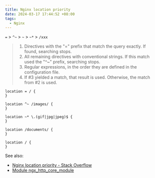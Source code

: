 ```yaml
---
title: Nginx location priority
date: 2024-03-17 17:44:52 +08:00
tags:
  - Nginx
---
```


`=` > `^~` > `~` > `~*` > `/xxx`

> 1. Directives with the "=" prefix that match the query exactly. If found, searching stops.
> 2. All remaining directives with conventional strings. If this match used the "^~" prefix, searching stops.
> 3. Regular expressions, in the order they are defined in the configuration file.
> 4. If #3 yielded a match, that result is used. Otherwise, the match from #2 is used.

```nginx
location = / {
}

location ^~ /images/ {
}

location ~* \.(gif|jpg|jpeg)$ {
}

location /documents/ {
}

location / {
}
```

See also:

- [Nginx location priority - Stack Overflow](https://stackoverflow.com/questions/5238377/nginx-location-priority)
- [Module ngx_http_core_module](https://nginx.org/en/docs/http/ngx_http_core_module.html#location)
